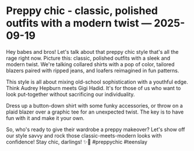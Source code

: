 # Preppy chic - classic, polished outfits with a modern twist — 2025-09-19

Hey babes and bros! Let's talk about that preppy chic style that's all the rage right now. Picture this: classic, polished outfits with a sleek and modern twist. We're talking collared shirts with a pop of color, tailored blazers paired with ripped jeans, and loafers reimagined in fun patterns.

This style is all about mixing old-school sophistication with a youthful edge. Think Audrey Hepburn meets Gigi Hadid. It's for those of us who want to look put-together without sacrificing our individuality.

Dress up a button-down shirt with some funky accessories, or throw on a plaid blazer over a graphic tee for an unexpected twist. The key is to have fun with it and make it your own.

So, who's ready to give their wardrobe a preppy makeover? Let's show off our style savvy and rock those classic-meets-modern looks with confidence! Stay chic, darlings! ✨👑 #preppychic #teenslay